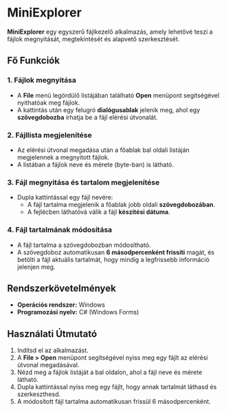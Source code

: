 # MiniExplorer

**MiniExplorer** egy egyszerű fájlkezelő alkalmazás, amely lehetővé teszi a fájlok megnyitását, megtekintését és alapvető szerkesztését.

## Fő Funkciók

### 1. **Fájlok megnyitása**
- A **File** menü legördülő listájában található **Open** menüpont segítségével nyithatóak meg fájlok.
- A kattintás után egy felugró **dialógusablak** jelenik meg, ahol egy **szövegdobozba** írhatja be a fájl elérési útvonalát.

### 2. **Fájllista megjelenítése**
- Az elérési útvonal megadása után a főablak bal oldali listáján megjelennek a megnyitott fájlok.
- A listában a fájlok neve és mérete (byte-ban) is látható.

### 3. **Fájl megnyitása és tartalom megjelenítése**
- Dupla kattintással egy fájl nevére:
  - A fájl tartalma megjelenik a főablak jobb oldali **szövegdobozában**.
  - A fejlécben láthatóvá válik a fájl **készítési dátuma**.

### 4. **Fájl tartalmának módosítása**
- A fájl tartalma a szövegdobozban módosítható.
- A szövegdoboz automatikusan **6 másodpercenként frissíti** magát, és betölti a fájl aktuális tartalmát, hogy mindig a legfrissebb információ jelenjen meg.

## Rendszerkövetelmények
- **Operációs rendszer:** Windows
- **Programozási nyelv:** C# (Windows Forms)

## Használati Útmutató
1. Indítsd el az alkalmazást.
2. A **File > Open** menüpont segítségével nyiss meg egy fájlt az elérési útvonal megadásával.
3. Nézd meg a fájlok listáját a bal oldalon, ahol a fájl neve és mérete látható.
4. Dupla kattintással nyiss meg egy fájlt, hogy annak tartalmát láthasd és szerkeszthesd.
5. A módosított fájl tartalma automatikusan frissül 6 másodpercenként.
